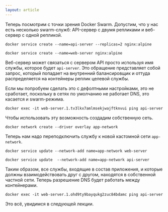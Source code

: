```yaml
---
layout: article
---
```


Теперь посмотрим с точки зрения Docker Swarm. Допустим, что у нас есть несколько swarm-служб: API-сервер с двумя репликами и веб-сервер с одной репликой.

```
docker service create --name=api-server --replicas=2 nginx:alpine
```

```
docker service create --name=web-server nginx:alpine
```

Веб-сервер может связаться с сервером API просто используя имя службы, которое будет `api-server`. Это обращение представляет собой запрос, который попадает на внутренний балансировщик и оттуда распределяется на контейнеры реплик целевой службы. 

Если мы попробуем сделать это с дефолтными настройками, это не сработает, поскольку в сетях по умолчанию не работает DNS, это касается и swarm-режима.

```
docker exec -it web-server.1.tv3lkx7amlmsekjwajftknvui ping api-server
```

Чтобы использовать эту возможность создадим собственную сеть.

```
docker network create --driver overlay app-network
```

Теперь нам надо переподключить службу к новой кастомной сети `app-network`.

```
docker service update --network-add name=app-network web-server
```

```
docker service update  --network-add name=app-network api-server
```

Таким образом, все службы, входящие в состав приложения, и которые должны взаимодействовать друг с другом, находятся в собственной частной сети. Теперь разрешение DNS будет работать между контейнерами.

```
docker exec -it web-server.1.ohd9ty9bayqukg2zuc84bdamc ping api-server
```

Это всё, увидимся в следующей лекции.
